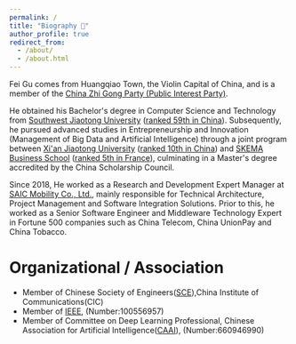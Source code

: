 ```yaml
---
permalink: /
title: "Biography 🐝"
author_profile: true
redirect_from: 
  - /about/
  - /about.html
---
```


Fei Gu comes from Huangqiao Town, the Violin Capital of China, and is a member of the [China Zhi Gong Party (Public Interest Party)](https://www.zg.org.cn/).

He obtained his Bachelor's degree in Computer Science and Technology from [Southwest Jiaotong University](https://www.swjtu.edu.cn/) ([ranked 59th in China](https://www.gaokao.cn/colleges/rank?fromcoop=bdkp&ranktype=4&schoolid=51)). Subsequently, he pursued advanced studies in Entrepreneurship and Innovation (Management of Big Data and Artificial Intelligence) through a joint program between [Xi'an Jiaotong University](https://news.xjtu.edu.cn/info/1033/190939.htm) ([ranked 10th in China](https://www.gaokao.cn/colleges/rank?fromcoop=bdkp&ranktype=4&schoolid=330)) and [SKEMA Business School](https://www.skema.edu/en/programmes/msc-entrepreneurship-innovation) ([ranked 5th in France](https://www.skema.edu/en/rankings)), culminating in a Master's degree accredited by the China Scholarship Council.

Since 2018, He worked as a Research and Development Expert Manager at [SAIC Mobility Co., Ltd.](https://www.saicmobility.com/), mainly responsible for Technical Architecture, Project Management and Software Integration Solutions. Prior to this, he worked as a Senior Software Engineer and Middleware Technology Expert in Fortune 500 companies such as China Telecom, China UnionPay and China Tobacco.

Organizational / Association
======
*  Member of Chinese Society of Engineers([SCE](https://assess-cse.cast.org.cn/front/home)),China Institute of Communications(CIC)
*  Member of [IEEE](https://www.ieee.org/membership/join/index.html?WT.mc_id=hc_join), (Number:100556957)
*  Member of Committee on Deep Learning Professional, Chinese Association for Artificial Intelligence([CAAI](https://caai.kejie.org.cn/member/login.php)), (Number:660946990)
